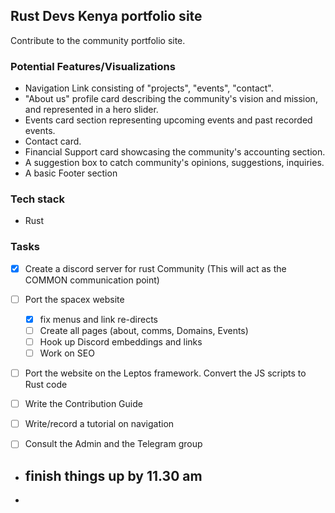 ## Rust Devs Kenya portfolio site
Contribute to the community portfolio site.

### Potential Features/Visualizations
* Navigation Link consisting of "projects", "events", "contact".
* "About us" profile card describing the community's vision and mission, and represented in a hero slider.
* Events card section representing upcoming events and past recorded events.
* Contact card.
* Financial Support card showcasing the community's accounting section.
* A suggestion box to catch community's opinions, suggestions, inquiries.
* A basic Footer section

### Tech stack
- Rust 



### Tasks
- [x] Create a discord server for rust Community (This will act as the COMMON communication point)
- [ ] Port the spacex website
  - [x] fix menus and link re-directs
  - [ ] Create all pages (about, comms, Domains, Events)
  - [ ] Hook up Discord embeddings and links
  - [ ] Work on SEO
- [ ] Port the website on the Leptos framework. Convert the JS scripts to Rust code
- [ ] Write the Contribution Guide
- [ ] Write/record a tutorial on navigation
- [ ] Consult the Admin and the Telegram group


- finish things up by 11.30 am
  - 
- 